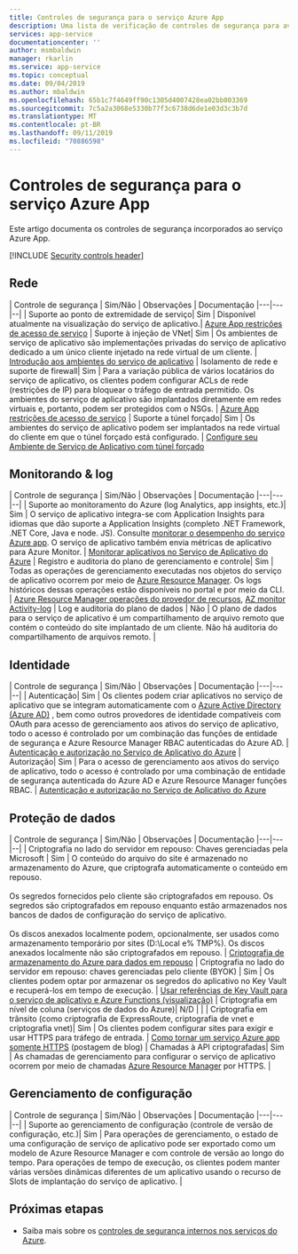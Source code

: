 ```yaml
---
title: Controles de segurança para o serviço Azure App
description: Uma lista de verificação de controles de segurança para avaliar Azure App serviço
services: app-service
documentationcenter: ''
author: msmbaldwin
manager: rkarlin
ms.service: app-service
ms.topic: conceptual
ms.date: 09/04/2019
ms.author: mbaldwin
ms.openlocfilehash: 65b1c7f4649ff90c1305d4007428ea02bb003369
ms.sourcegitcommit: 7c5a2a3068e5330b77f3c6738d6de1e03d3c3b7d
ms.translationtype: MT
ms.contentlocale: pt-BR
ms.lasthandoff: 09/11/2019
ms.locfileid: "70886598"
---
```

# <a name="security-controls-for-azure-app-service"></a>Controles de segurança para o serviço Azure App

Este artigo documenta os controles de segurança incorporados ao serviço Azure App.

[!INCLUDE [Security controls header](../../includes/security-controls-header.md)]

## <a name="network"></a>Rede

| Controle de segurança | Sim/Não | Observações | Documentação
|---|---|--|
| Suporte ao ponto de extremidade de serviço| Sim | Disponível atualmente na visualização do serviço de aplicativo.| [Azure App restrições de acesso de serviço](app-service-ip-restrictions.md)
| Suporte à injeção de VNet| Sim | Os ambientes de serviço de aplicativo são implementações privadas do serviço de aplicativo dedicado a um único cliente injetado na rede virtual de um cliente. | [Introdução aos ambientes do serviço de aplicativo](environment/intro.md)
| Isolamento de rede e suporte de firewall| Sim | Para a variação pública de vários locatários do serviço de aplicativo, os clientes podem configurar ACLs de rede (restrições de IP) para bloquear o tráfego de entrada permitido.  Os ambientes do serviço de aplicativo são implantados diretamente em redes virtuais e, portanto, podem ser protegidos com o NSGs. | [Azure App restrições de acesso de serviço](app-service-ip-restrictions.md)
| Suporte a túnel forçado| Sim | Os ambientes do serviço de aplicativo podem ser implantados na rede virtual do cliente em que o túnel forçado está configurado. | [Configure seu Ambiente de Serviço de Aplicativo com túnel forçado](environment/forced-tunnel-support.md)

## <a name="monitoring--logging"></a>Monitorando & log

| Controle de segurança | Sim/Não | Observações | Documentação
|---|---|--|
| Suporte ao monitoramento do Azure (log Analytics, app insights, etc.)| Sim | O serviço de aplicativo integra-se com Application Insights para idiomas que dão suporte a Application Insights (completo .NET Framework, .NET Core, Java e node. JS).  Consulte [monitorar o desempenho do serviço Azure app](../azure-monitor/app/azure-web-apps.md). O serviço de aplicativo também envia métricas de aplicativo para Azure Monitor. | [Monitorar aplicativos no Serviço de Aplicativo do Azure](web-sites-monitor.md)
| Registro e auditoria do plano de gerenciamento e controle| Sim | Todas as operações de gerenciamento executadas nos objetos do serviço de aplicativo ocorrem por meio de [Azure Resource Manager](../azure-resource-manager/index.yml). Os logs históricos dessas operações estão disponíveis no portal e por meio da CLI. | [Azure Resource Manager operações do provedor de recursos](../role-based-access-control/resource-provider-operations.md#microsoftweb), [AZ monitor Activity-log](/cli/azure/monitor/activity-log)
| Log e auditoria do plano de dados | Não | O plano de dados para o serviço de aplicativo é um compartilhamento de arquivo remoto que contém o conteúdo do site implantado de um cliente.  Não há auditoria do compartilhamento de arquivos remoto. |

## <a name="identity"></a>Identidade

| Controle de segurança | Sim/Não | Observações |  Documentação
|---|---|--|
| Autenticação| Sim | Os clientes podem criar aplicativos no serviço de aplicativo que se integram automaticamente com o [Azure Active Directory (Azure AD)](../active-directory/index.yml) , bem como outros provedores de identidade compatíveis com OAuth para acesso de gerenciamento aos ativos do serviço de aplicativo, todo o acesso é controlado por um combinação das funções de entidade de segurança e Azure Resource Manager RBAC autenticadas do Azure AD. | [Autenticação e autorização no Serviço de Aplicativo do Azure](overview-authentication-authorization.md)
| Autorização| Sim | Para o acesso de gerenciamento aos ativos do serviço de aplicativo, todo o acesso é controlado por uma combinação de entidade de segurança autenticada do Azure AD e Azure Resource Manager funções RBAC.  | [Autenticação e autorização no Serviço de Aplicativo do Azure](overview-authentication-authorization.md)

## <a name="data-protection"></a>Proteção de dados

| Controle de segurança | Sim/Não | Observações | Documentação
|---|---|--|
| Criptografia no lado do servidor em repouso: Chaves gerenciadas pela Microsoft | Sim | O conteúdo do arquivo do site é armazenado no armazenamento do Azure, que criptografa automaticamente o conteúdo em repouso. <br><br>Os segredos fornecidos pelo cliente são criptografados em repouso. Os segredos são criptografados em repouso enquanto estão armazenados nos bancos de dados de configuração do serviço de aplicativo.<br><br>Os discos anexados localmente podem, opcionalmente, ser usados como armazenamento temporário por sites (D:\Local e% TMP%). Os discos anexados localmente não são criptografados em repouso. | [Criptografia de armazenamento do Azure para dados em repouso](../storage/common/storage-service-encryption.md)
| Criptografia no lado do servidor em repouso: chaves gerenciadas pelo cliente (BYOK) | Sim | Os clientes podem optar por armazenar os segredos do aplicativo no Key Vault e recuperá-los em tempo de execução. | [Usar referências de Key Vault para o serviço de aplicativo e Azure Functions (visualização)](app-service-key-vault-references.md)
| Criptografia em nível de coluna (serviços de dados do Azure)| N/D | |
| Criptografia em trânsito (como criptografia de ExpressRoute, criptografia de vnet e criptografia vnet)| Sim | Os clientes podem configurar sites para exigir e usar HTTPS para tráfego de entrada.  | [Como tornar um serviço Azure app somente HTTPS](https://blogs.msdn.microsoft.com/benjaminperkins/2017/11/30/how-to-make-an-azure-app-service-https-only/) (postagem de blog)
| Chamadas à API criptografadas| Sim | As chamadas de gerenciamento para configurar o serviço de aplicativo ocorrem por meio de chamadas [Azure Resource Manager](../azure-resource-manager/index.yml) por HTTPS. |

## <a name="configuration-management"></a>Gerenciamento de configuração

| Controle de segurança | Sim/Não | Observações | Documentação
|---|---|--|
| Suporte ao gerenciamento de configuração (controle de versão de configuração, etc.)| Sim | Para operações de gerenciamento, o estado de uma configuração de serviço de aplicativo pode ser exportado como um modelo de Azure Resource Manager e com controle de versão ao longo do tempo. Para operações de tempo de execução, os clientes podem manter várias versões dinâmicas diferentes de um aplicativo usando o recurso de Slots de implantação do serviço de aplicativo. | 

## <a name="next-steps"></a>Próximas etapas

- Saiba mais sobre os [controles de segurança internos nos serviços do Azure](../security/fundamentals/security-controls.md).